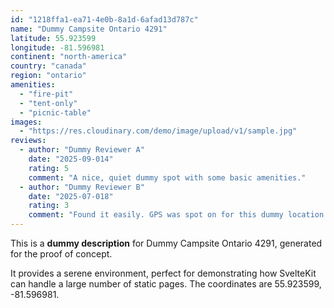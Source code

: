 ```yaml
---
id: "1218ffa1-ea71-4e0b-8a1d-6afad13d787c"
name: "Dummy Campsite Ontario 4291"
latitude: 55.923599
longitude: -81.596981
continent: "north-america"
country: "canada"
region: "ontario"
amenities:
  - "fire-pit"
  - "tent-only"
  - "picnic-table"
images:
  - "https://res.cloudinary.com/demo/image/upload/v1/sample.jpg"
reviews:
  - author: "Dummy Reviewer A"
    date: "2025-09-014"
    rating: 5
    comment: "A nice, quiet dummy spot with some basic amenities."
  - author: "Dummy Reviewer B"
    date: "2025-07-018"
    rating: 3
    comment: "Found it easily. GPS was spot on for this dummy location."
---
```


This is a **dummy description** for Dummy Campsite Ontario 4291, generated for the proof of concept.

It provides a serene environment, perfect for demonstrating how SvelteKit can handle a large number of static pages. The coordinates are 55.923599, -81.596981.
